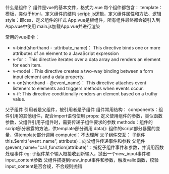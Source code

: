 什么是组件？
组件是vue的基本文件，格式为.vue
每个组件都包含：
    template：模板，类似于html，定义组件的结构
    script: js逻辑，定义组件属性和方法、逻辑
    style：即css，定义组件的样式
App.vue是根组件，所有组件最终都会被引入到App.vue中使用
main.js加载App.vue并进行渲染

常用的vue指令：
- v-bind(shorthand - :attribute_name)： This directive binds one or more attributes of an element to a JavaScript expression
- v-for： This directive iterates over a data array and renders an element for each item.
- v-model：This directive creates a two-way binding between a form input element and a data property.
- v-on(shorthand - @event_name)： This directive attaches event listeners to elements and triggers methods when events occur.
- v-if: This directive conditionally renders an element based on a truthy value.

父子组件
引用者是父组件，被引用者是子组件
组件常用结构：
    components：组件引用的其他组件，配合import语句使用
    props: 定义使用组件的参数，类似函数参数，父组件引用子组件时，需要传递子组件要求的参数
    methods：组件的script部分暴露的方法，供template部分调用
    data(): 组件的script部分暴露的变量，供template部分调用
    computed：不太理解
父子组件交互：
    子组件this.$emit("event_name", attribute)：向父组件传递事件和参数
    父组件@event_name="call_function(attribute)"：捕捉子组件事件和参数，并调用函数处理事件
    eg: 子组件某个输入框接收到新输入，抛出一个new_input事件和input_content参数
    父组件捕捉到new_input事件和参数，触发valid函数，校验input_content是否合规，不合规则抛错